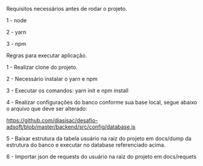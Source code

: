 Requisitos necessários antes de rodar o projeto.

1 - node

2 - yarn

3 - npm



Regras para executar aplicação.

1 - Realizar clone do projeto.

2 - Necessário instalar o yarn e npm

3 - Executar os comandos: yarn init e npm install

4 - Realizar configurações do banco conforme sua base local, segue abaixo o arquivo que deve ser alterado:

  https://github.com/diasisac/desafio-adsoft/blob/master/backend/src/config/database.js

5 - Baixar estrutura da tabela usuário na raiz do projeto em docs/dump da estrutura do banco e executar no database referenciado acima.

6 - Importar json de requests do usuário na raiz do projeto em docs/requets
